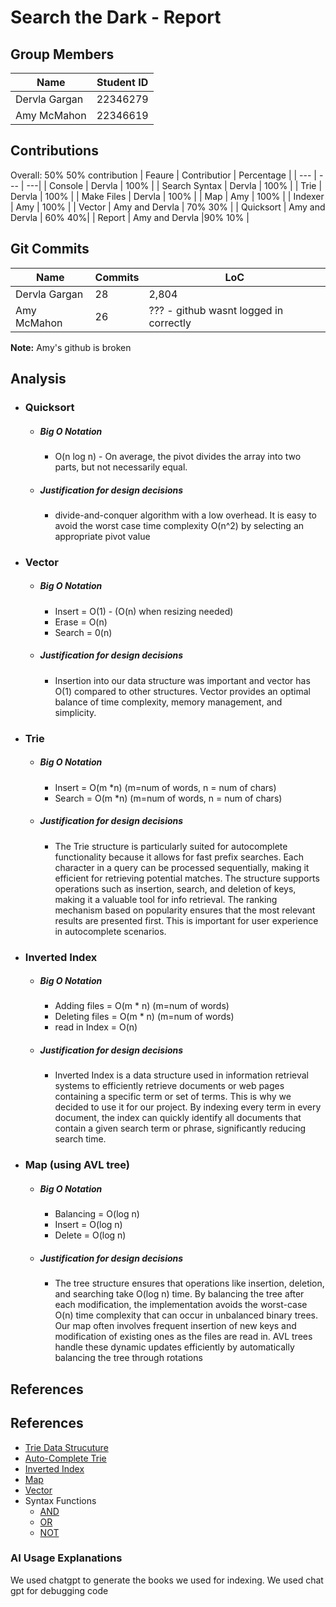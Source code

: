 # Search the Dark - Report

## Group Members
| Name | Student ID |
| --- | --- |
| Dervla Gargan | 22346279 |
| Amy McMahon | 22346619 |

## Contributions
Overall: 50% 50% contribution
| Feaure | Contributior | Percentage |
| --- | --- | ---|
| Console | Dervla | 100% |
| Search Syntax | Dervla | 100% |
| Trie | Dervla | 100% |
| Make Files | Dervla | 100% |
| Map | Amy | 100% |
| Indexer | Amy | 100% |
| Vector | Amy and Dervla | 70% 30% |
| Quicksort | Amy and Dervla | 60% 40%|
| Report | Amy and Dervla |90% 10% |

## Git Commits
| Name | Commits | LoC |
| --- | --- | --- |
| Dervla Gargan | 28 | 2,804 |
| Amy McMahon | 26 | ??? - github wasnt logged in correctly |

**Note:** Amy's github is broken

## Analysis
- ### Quicksort
  - ##### Big O Notation
      - O(n log n) - On average, the pivot divides the array into two parts, but not necessarily equal.
  - ##### Justification for design decisions
      - divide-and-conquer algorithm with a low overhead. It is easy to avoid the worst case time complexity O(n^2) by selecting an appropriate pivot value
- ### Vector
  - ##### Big O Notation
      - Insert = O(1) - (O(n) when resizing needed)
      - Erase = O(n)
      - Search = 0(n)
  - ##### Justification for design decisions
      - Insertion into our data structure was important and vector has O(1) compared to other structures. Vector provides an optimal balance of time complexity, memory management, and simplicity.
- ### Trie
  - ##### Big O Notation
      - Insert = O(m *n) (m=num of words, n = num of chars)
      - Search = O(m *n) (m=num of words, n = num of chars)
  - ##### Justification for design decisions
      - The Trie structure is particularly suited for autocomplete functionality because it allows for fast prefix searches. Each character in a query can be processed sequentially, making it efficient for retrieving potential matches. The structure supports operations such as insertion, search, and deletion of keys, making it a valuable tool for info retrieval. The ranking mechanism based on popularity ensures that the most relevant results are presented first. This is important for user experience in autocomplete scenarios.
- ### Inverted Index
  - ##### Big O Notation
    - Adding files = O(m * n) (m=num of words)
    - Deleting files = O(m * n) (m=num of words)
    - read in Index  = O(n)
  - ##### Justification for design decisions
      - Inverted Index is a data structure used in information retrieval systems to efficiently retrieve documents or web pages containing a specific term or set of terms. This is why we decided to use it for our project. By indexing every term in every document, the index can quickly identify all documents that contain a given search term or phrase, significantly reducing search time.
- ### Map (using AVL tree)
  - ##### Big O Notation
      - Balancing  = O(log n)
      - Insert = O(log n)
      - Delete = O(log n)
  - ##### Justification for design decisions
      -  The tree structure ensures that operations like insertion, deletion, and searching take O(log n) time. By balancing the tree after each modification, the implementation avoids the worst-case O(n) time complexity that can occur in unbalanced binary trees. Our map often involves frequent insertion of new keys and modification of existing ones as the files are read in. AVL trees handle these dynamic updates efficiently by automatically balancing the tree through rotations 


## References
## References
- [Trie Data Strucuture](https://www.geeksforgeeks.org/trie-data-structure-in-cpp/)
- [Auto-Complete Trie](https://www.geeksforgeeks.org/auto-complete-feature-using-trie/)
- [Inverted Index](https://www.geeksforgeeks.org/inverted-index/)
- [Map](https://medium.com/@abhishekjr/c-program-to-implement-map-class-2c5138165452)
- [Vector](https://www.geeksforgeeks.org/how-to-implement-our-own-vector-class-in-c/)
- Syntax Functions
  - [AND](https://en.cppreference.com/w/cpp/algorithm/set_intersection)
  - [OR](https://en.cppreference.com/w/cpp/algorithm/set_union)
  - [NOT](https://en.cppreference.com/w/cpp/algorithm/set_difference#Version_1)
### AI Usage Explanations
We used chatgpt to generate the books we used for indexing. 
We used chat gpt for debugging code
